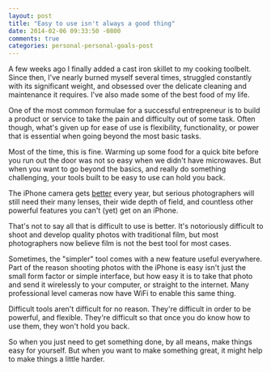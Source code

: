 ```yaml
---
layout: post
title: "Easy to use isn't always a good thing"
date: 2014-02-06 09:33:50 -0800
comments: true
categories: personal-personal-goals-post
---
```

A few weeks ago I finally added a cast iron skillet to my cooking toolbelt. Since then, I've nearly
burned myself several times, struggled constantly with its significant weight, and obsessed over the
delicate cleaning and maintenance it requires. I've also made some of the best food of my life.

One of the most common formulae for a successful entrepreneur is to build a product or service to
take the pain and difficulty out of some task. Often though, what's given up for ease of use is
flexibility, functionality, or power that is essential when going beyond the most basic tasks.

Most of the time, this is fine. Warming up some food for a quick bite before you run out the door
was not so easy when we didn't have microwaves. But when you want to go beyond the basics, and
really do something challenging, your tools built to be easy to use can hold you back.

The iPhone camera gets
[better](http://connect.dpreview.com/post/5533410947/smartphones-versus-dslr-versus-film) every
year, but serious photographers will still need their many lenses, their wide depth of field, and
countless other powerful features you can't (yet) get on an iPhone.

That's not to say all that is difficult to use is better. It's notoriously difficult to shoot and
develop quality photos with traditional film, but most photographers now believe film is not the
best tool for most cases.

Sometimes, the "simpler" tool comes with a new feature useful everywhere. Part of the reason
shooting photos with the iPhone is easy isn't just the small form factor or simple interface, but
how easy it is to take that photo and send it wirelessly to your computer, or straight to the
internet. Many professional level cameras now have WiFi to enable this same thing.

Difficult tools aren't difficult for no reason. They're difficult in order to be powerful, and
flexible. They're difficult so that once you do know how to use them, they won't hold you back.

So when you just need to get something done, by all means, make things easy for yourself. But when
you want to make something great, it might help to make things a little harder.
